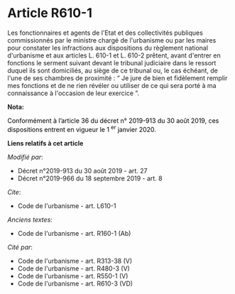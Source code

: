 # Article R610-1

Les fonctionnaires et agents de l'Etat et des collectivités publiques commissionnés par le ministre chargé de l'urbanisme ou
par les maires pour constater les infractions aux dispositions du règlement national d'urbanisme et aux articles L. 610-1 et
L. 610-2  prêtent, avant d'entrer en fonctions le serment suivant devant le tribunal judiciaire dans le ressort duquel ils
sont domiciliés, au siège de ce tribunal ou, le cas échéant, de l'une de ses chambres de proximité : “ Je jure de bien et
fidèlement remplir mes fonctions et de ne rien révéler ou utiliser de ce qui sera porté à ma connaissance à l'occasion de
leur exercice ”.

**Nota:**

<font color="black">Conformément à l’article 36 du décret n° 2019-913 du 30 août 2019, ces dispositions entrent en vigueur le
1
    <sup>er</sup> janvier 2020.</font>

**Liens relatifs à cet article**

_Modifié par_:

  - Décret n°2019-913 du 30 août 2019 - art. 27
  - Décret n°2019-966 du 18 septembre 2019 - art. 8

_Cite_:

  - Code de l'urbanisme - art. L610-1

_Anciens textes_:

  - Code de l'urbanisme - art. R160-1 (Ab)

_Cité par_:

  - Code de l'urbanisme - art. R313-38 (V)
  - Code de l'urbanisme - art. R480-3 (V)
  - Code de l'urbanisme - art. R550-1 (V)
  - Code de l'urbanisme - art. R610-3 (VD)
